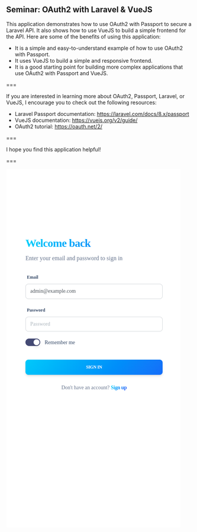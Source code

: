 Seminar: OAuth2 with Laravel & VueJS
---

This application demonstrates how to use OAuth2 with Passport to secure a Laravel API. It also shows how to use VueJS to build a simple frontend for the API.
Here are some of the benefits of using this application:

- It is a simple and easy-to-understand example of how to use OAuth2 with Passport.
- It uses VueJS to build a simple and responsive frontend.
- It is a good starting point for building more complex applications that use OAuth2 with Passport and VueJS.

===

If you are interested in learning more about OAuth2, Passport, Laravel, or VueJS, I encourage you to check out the following resources:

- Laravel Passport documentation: https://laravel.com/docs/8.x/passport
- VueJS documentation: https://vuejs.org/v2/guide/
- OAuth2 tutorial: https://oauth.net/2/

===

I hope you find this application helpful!

===

![Screenshot Login Form](.github/assets/vuejs-login-form.png)
